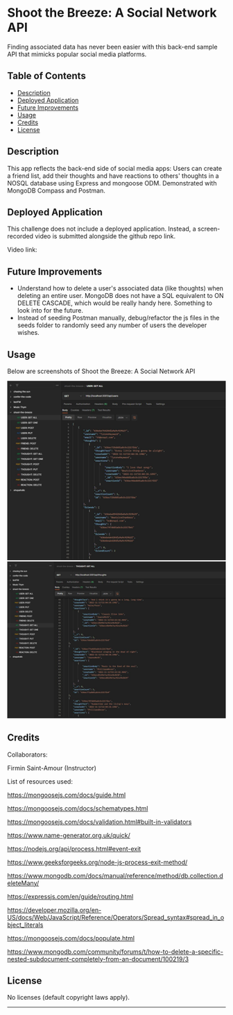 # Shoot the Breeze: A Social Network API
Finding associated data has never been easier with this back-end sample API that mimicks popular social media platforms.

## Table of Contents

- [Description](#description)
- [Deployed Application](#deployed-application)
- [Future Improvements](#future-improvements)
- [Usage](#usage)
- [Credits](#credits)
- [License](#license)

## Description

This app reflects the back-end side of social media apps: Users can create a friend list, add their thoughts and have reactions to others' thoughts in a NOSQL database using Express and mongoose ODM. Demonstrated with MongoDB Compass and Postman.

## Deployed Application

This challenge does not include a deployed application. Instead, a screen-recorded video is submitted alongside the github repo link.

Video link: 

## Future Improvements

* Understand how to delete a user's associated data (like thoughts) when deleting an entire user. MongoDB does not have a SQL equivalent to ON DELETE CASCADE, which would be really handy here. Something to look into for the future.
* Instead of seeding Postman manually, debug/refactor the js files in the seeds folder to randomly seed any number of users the developer wishes.

## Usage

Below are screenshots of Shoot the Breeze: A Social Network API

![Shoot the Breeze screenshot 1](./Develop/assets/images/shoot_the_breeze_screenshot1.JPG)
![Shoot the Breeze screenshot 2](./Develop/assets/images/shoot_the_breeze_screenshot2.JPG)

## Credits

Collaborators:

Firmin Saint-Amour (Instructor)

List of resources used:

https://mongoosejs.com/docs/guide.html

https://mongoosejs.com/docs/schematypes.html

https://mongoosejs.com/docs/validation.html#built-in-validators

https://www.name-generator.org.uk/quick/

https://nodejs.org/api/process.html#event-exit

https://www.geeksforgeeks.org/node-js-process-exit-method/

https://www.mongodb.com/docs/manual/reference/method/db.collection.deleteMany/

https://expressjs.com/en/guide/routing.html

https://developer.mozilla.org/en-US/docs/Web/JavaScript/Reference/Operators/Spread_syntax#spread_in_object_literals

https://mongoosejs.com/docs/populate.html

https://www.mongodb.com/community/forums/t/how-to-delete-a-specific-nested-subdocument-completely-from-an-document/100219/3

## License

No licenses (default copyright laws apply).

---